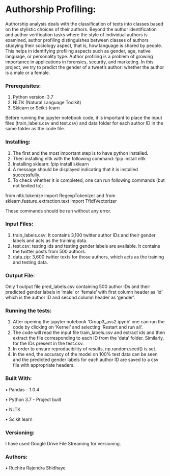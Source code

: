 # Authorship Proﬁling:

Authorship analysis deals with the classification of texts into classes based on the stylistic choices of their authors. Beyond the author identification and author verification tasks where the style of individual authors is examined, author profiling distinguishes between classes of authors studying their sociology aspect, that is, how language is shared by people. This helps in identifying profiling aspects such as gender, age, native language, or personality type. Author profiling is a problem of growing importance in applications in forensics, security, and marketing. In this project, we try to predict the gender of a tweet’s author: whether the author is a male or a female.

### Prerequisites:

1.	Python version: 3.7
2.	NLTK (Natural Language Toolkit)
3.	Sklearn or Scikit-learn

Before running the jupyter notebook code, it is important to place the input files (train_labels.csv and test.csv) and data folder for each author ID in the same folder as the code file.

### Installing:

1.	The first and the most important step is to have python installed.
2.	Then installing nltk with the following command: !pip install nltk
3.	Installing sklearn: !pip install sklearn
4.	A message should be displayed indicating that it is installed successfully.
5.	To check whether it is completed, one can run following commands (but not limited to): 

from nltk.tokenize import RegexpTokenizer and from sklearn.feature_extraction.text import TfidfVectorizer

These commands should be run without any error.

### Input Files:

1.	train_labels.csv: It contains 3,100 twitter author IDs and their gender labels and acts as the training data.
2.	test.csv: testing ids and testing gender labels are available. It contains the twitter posts from 500 authors.
3.	data.zip: 3,600 twitter texts for those authors, which acts as the training and testing data.

### Output File:

Only 1 output file pred_labels.csv containing 500 author IDs and their predicted gender labels in ‘male’ or ‘female’ with first column header as ‘id’ which is the author ID and second column header as ‘gender’.

### Running the tests:

1.	After opening the jupyter notebook ‘Group3_ass2.ipynb’ one can run the code by clicking on ‘Kernel’ and selecting ‘Restart and run all’.
2.	The code will read the input file train_labels.csv and extract ids and then extract the file corresponding to each ID from the ‘data’ folder. Similarly, for the IDs present in the test.csv.
3.	In order to ensure reproducibility of results, np.random.seed() is set.
4.	In the end, the accuracy of the model on 100% test data can be seen and the predicted gender labels for each author ID are saved to a csv file with appropriate headers.

### Built With:

• Pandas – 1.0.4 

• Python 3.7 - Project built 

• NLTK 

• Scikit learn

### Versioning:

I have used Google Drive File Streaming for versioning.

### Authors:

• Ruchira Rajendra Shidhaye

